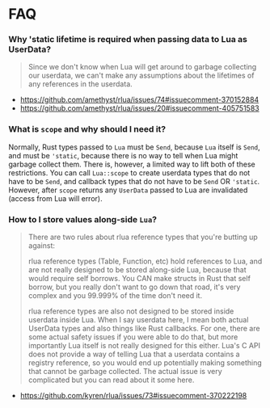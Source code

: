 # FAQ

### Why 'static lifetime is required when passing data to Lua as UserData?

> Since we don't know when Lua will get around to garbage collecting our userdata, we can't make any assumptions about the lifetimes of any references in the userdata.

* https://github.com/amethyst/rlua/issues/74#issuecomment-370152884
* https://github.com/amethyst/rlua/issues/20#issuecomment-405751583

### What is `scope` and why should I need it?

Normally, Rust types passed to `Lua` must be `Send`, because `Lua` itself is `Send`, and must be `'static`, because there is no way to tell when Lua might garbage collect them.  There is, however, a limited way to lift both of these restrictions.  You can call `Lua::scope` to create userdata types that do not have to be `Send`, and callback types that do not have to be `Send` OR `'static`.  However, after `scope` returns any `UserData` passed to Lua are invalidated (access from Lua will error).

### How to I store values along-side `Lua`?

> There are two rules about rlua reference types that you're butting up against:
>
> rlua reference types (Table, Function, etc) hold references to Lua, and are not really designed to be stored along-side Lua, because that would require self borrows. You CAN make structs in Rust that self borrow, but you really don't want to go down that road, it's very complex and you 99.999% of the time don't need it.
>
> rlua reference types are also not designed to be stored inside userdata inside Lua. When I say userdata here, I mean both actual UserData types and also things like Rust callbacks. For one, there are some actual safety issues if you were able to do that, but more importantly Lua itself is not really designed for this either. Lua's C API does not provide a way of telling Lua that a userdata contains a registry reference, so you would end up potentially making something that cannot be garbage collected. The actual issue is very complicated but you can read about it some here.

* https://github.com/kyren/rlua/issues/73#issuecomment-370222198
